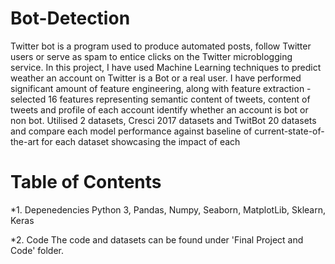 # Bot-Detection
Twitter bot is a program used to produce automated posts, follow Twitter users or serve as spam to entice clicks on the Twitter microblogging service. In this project, I have used Machine Learning techniques to predict weather an account on Twitter is a Bot or a real user. I have performed significant amount of feature engineering, along with feature extraction - selected 16 features representing semantic content of tweets, content of tweets and profile of each account identify whether an account is bot or non bot. 
Utilised 2 datasets, Cresci 2017 datasets and TwitBot 20 datasets and compare each model performance against baseline of current-state-of-the-art for each dataset showcasing the impact of each 

# Table of Contents
*1. Depenedencies
Python 3, Pandas, Numpy, Seaborn, MatplotLib, Sklearn, Keras

*2. Code
The code and datasets can be found under 'Final Project and Code' folder.
